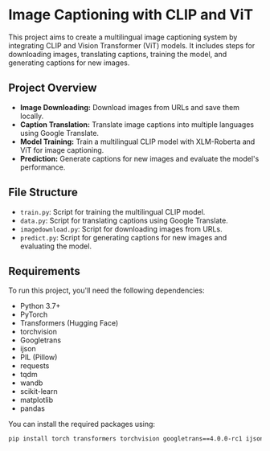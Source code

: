 #  Image Captioning with CLIP and ViT

This project aims to create a multilingual image captioning system by integrating CLIP and Vision Transformer (ViT) models. It includes steps for downloading images, translating captions, training the model, and generating captions for new images.

## Project Overview

- **Image Downloading:** Download images from URLs and save them locally.
- **Caption Translation:** Translate image captions into multiple languages using Google Translate.
- **Model Training:** Train a multilingual CLIP model with XLM-Roberta and ViT for image captioning.
- **Prediction:** Generate captions for new images and evaluate the model's performance.

## File Structure

- `train.py`: Script for training the multilingual CLIP model.
- `data.py`: Script for translating captions using Google Translate.
- `imagedownload.py`: Script for downloading images from URLs.
- `predict.py`: Script for generating captions for new images and evaluating the model.

## Requirements

To run this project, you'll need the following dependencies:

- Python 3.7+
- PyTorch
- Transformers (Hugging Face)
- torchvision
- Googletrans
- ijson
- PIL (Pillow)
- requests
- tqdm
- wandb
- scikit-learn
- matplotlib
- pandas

You can install the required packages using:

```bash
pip install torch transformers torchvision googletrans==4.0.0-rc1 ijson pillow requests tqdm wandb scikit-learn matplotlib pandas
